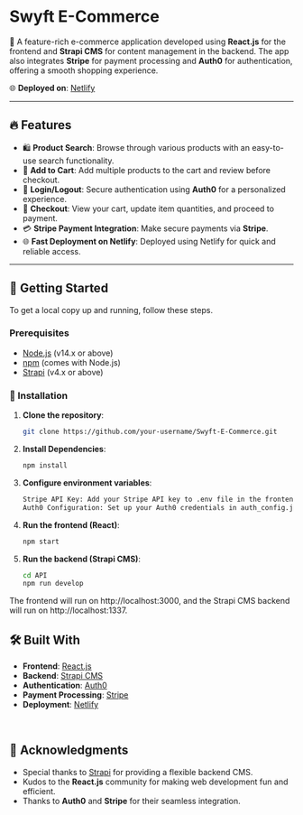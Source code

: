 # Swyft E-Commerce

🚀 A feature-rich e-commerce application developed using **React.js** for the frontend and **Strapi CMS** for content management in the backend. The app also integrates **Stripe** for payment processing and **Auth0** for authentication, offering a smooth shopping experience.

🌐 **Deployed on**: [Netlify](https://swyft-ecom.netlify.app/)

---

## 🔥 Features

- 🛍️ **Product Search**: Browse through various products with an easy-to-use search functionality.
- 🛒 **Add to Cart**: Add multiple products to the cart and review before checkout.
- 🔐 **Login/Logout**: Secure authentication using **Auth0** for a personalized experience.
- 🧾 **Checkout**: View your cart, update item quantities, and proceed to payment.
- 💳 **Stripe Payment Integration**: Make secure payments via **Stripe**.
- 🌐 **Fast Deployment on Netlify**: Deployed using Netlify for quick and reliable access.

---

## 🚀 Getting Started

To get a local copy up and running, follow these steps.

### Prerequisites

- [Node.js](https://nodejs.org/en/) (v14.x or above)
- [npm](https://www.npmjs.com/) (comes with Node.js)
- [Strapi](https://strapi.io/) (v4.x or above)

### 🔧 Installation

1. **Clone the repository**:

   ```bash
   git clone https://github.com/your-username/Swyft-E-Commerce.git
2. **Install Dependencies**:

   ```bash
   npm install
3. **Configure environment variables**:
   ```bash
   Stripe API Key: Add your Stripe API key to .env file in the frontend.  
   Auth0 Configuration: Set up your Auth0 credentials in auth_config.json file.

4. **Run the frontend (React)**:

   ```bash
   npm start

5. **Run the backend (Strapi CMS)**:

   ```bash
   cd API
   npm run develop

The frontend will run on http://localhost:3000, and the Strapi CMS backend will run on http://localhost:1337.

🛠️ Built With
--------------

*   **Frontend**: [React.js](https://reactjs.org/)
*   **Backend**: [Strapi CMS](https://strapi.io/)
*   **Authentication**: [Auth0](https://auth0.com/)
*   **Payment Processing**: [Stripe](https://stripe.com/)
*   **Deployment**: [Netlify](https://www.netlify.com/)

<br/>

🎉 Acknowledgments
------------------

*   Special thanks to [Strapi](https://strapi.io/) for providing a flexible backend CMS.
*   Kudos to the **React.js** community for making web development fun and efficient.
*   Thanks to **Auth0** and **Stripe** for their seamless integration.


   
